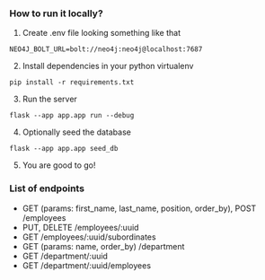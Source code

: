 ### How to run it locally?

1. Create .env file looking something like that

```
NEO4J_BOLT_URL=bolt://neo4j:neo4j@localhost:7687
```

2. Install dependencies in your python virtualenv

```
pip install -r requirements.txt
```

3. Run the server

```
flask --app app.app run --debug
```

4. Optionally seed the database

```
flask --app app.app seed_db
```

5. You are good to go!

### List of endpoints

- GET (params: first_name, last_name, position, order_by), POST /employees
- PUT, DELETE /employees/:uuid
- GET /employees/:uuid/subordinates
- GET (params: name, order_by) /department
- GET /department/:uuid
- GET /department/:uuid/employees
